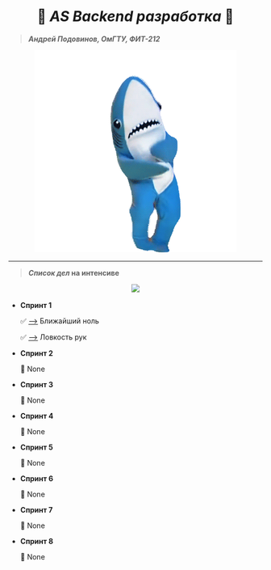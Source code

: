 <h1 align="center">
    🍪 <i><b>AS Backend разработка</b></i> 🍪
</h1>

> ***Андрей Подовинов, ОмГТУ, ФИТ-212***

<p align="center">
  <img src="./shark.gif" />
</p>

***

> ***Список дел* на интенсиве**

<p align="center">
  <img src="https://progress-bar.dev/2/?title=done&scale=2&suffix=/2&color=5b5b5b&width=100" />
</p>

* **Спринт 1**

    ✅ [-->](https://github.com/ledi-bruh/AS-Backend/tree/main/tasks/task1.1) Ближайший ноль

    ✅ [-->](https://github.com/ledi-bruh/AS-Backend/tree/main/tasks/task1.2) Ловкость рук

* **Спринт 2**

    🔳 None

* **Спринт 3**

    🔳 None

* **Спринт 4**

    🔳 None

* **Спринт 5**

    🔳 None

* **Спринт 6**

    🔳 None

* **Спринт 7**

    🔳 None

* **Спринт 8**

    🔳 None

